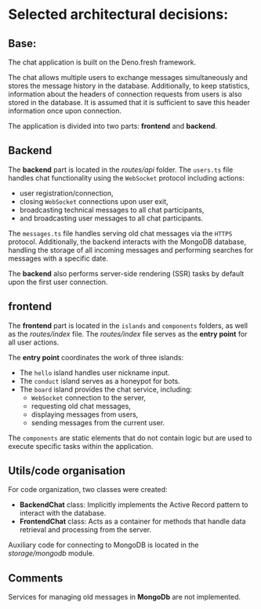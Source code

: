 # Selected architectural decisions:
## Base:
The chat application is built on the Deno.fresh framework.

The chat allows multiple users to exchange messages simultaneously and stores the message history in the database. Additionally, to keep statistics, information about the headers of connection requests from users is also stored in the database. It is assumed that it is sufficient to save this header information once upon connection.

The application is divided into two parts: **frontend** and **backend**.

## Backend
The **backend** part is located in the _routes/api_ folder. 
The `users.ts` file handles chat functionality using the `WebSocket` protocol including actions:
- user registration/connection, 
- closing `WebSocket` connections upon user exit,
- broadcasting technical messages to all chat participants, 
- and broadcasting user messages to all chat participants.

The `messages.ts` file handles serving old chat messages via the `HTTPS` protocol. Additionally, the backend interacts with the MongoDB database, handling the storage of all incoming messages and performing searches for messages with a specific date.

The **backend** also performs server-side rendering (SSR) tasks by default upon the first user connection.

## frontend
The **frontend** part is located in the `islands` and `components` folders, as well as the _routes/index_ file. 
The _routes/index_ file serves as the **entry point** for all user actions.

The **entry point** coordinates the work of three islands:

- The `hello` island handles user nickname input.
- The `conduct` island serves as a honeypot for bots.
- The `board` island provides the chat service, including:
    - `WebSocket` connection to the server,
    - requesting old chat messages, 
    - displaying messages from users, 
    - sending messages from the current user.

The `components` are static elements that do not contain logic but are used to execute specific tasks within the application.

## Utils/code organisation
For code organization, two classes were created:

- **BackendChat** class: Implicitly implements the Active Record pattern to interact with the database.
- **FrontendChat** class: Acts as a container for methods that handle data retrieval and processing from the server.

Auxiliary code for connecting to MongoDB is located in the _storage/mongodb_ module.

## Comments
Services for managing old messages in **MongoDb** are not implemented.